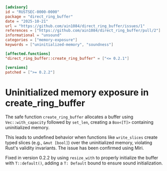 ```toml
[advisory]
id = "RUSTSEC-0000-0000"
package = "direct_ring_buffer"
date = "2025-10-21"
url = "https://github.com/ain1084/direct_ring_buffer/issues/1"
references = ["https://github.com/ain1084/direct_ring_buffer/pull/2"]
informational = "unsound"
categories = ["memory-exposure"]
keywords = ["uninitialized-memory", "soundness"]

[affected.functions]
"direct_ring_buffer::create_ring_buffer" = ["<= 0.2.1"]

[versions]
patched = [">= 0.2.2"]
```

# Uninitialized memory exposure in create_ring_buffer

The safe function `create_ring_buffer` allocates a buffer using `Vec::with_capacity` followed by `set_len`, creating a `Box<[T]>` containing uninitialized memory.

This leads to undefined behavior when functions like `write_slices` create typed slices (e.g., `&mut [bool]`) over the uninitialized memory, violating Rust's validity invariants. The issue has been confirmed using Miri.

Fixed in version 0.2.2 by using `resize_with` to properly initialize the buffer with `T::default()`, adding a `T: Default` bound to ensure sound initialization.
